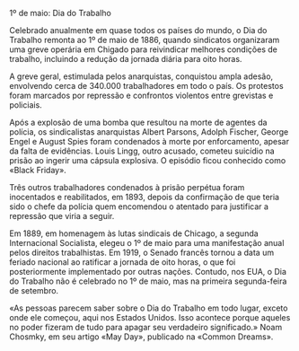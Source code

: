 1º de maio: Dia do Trabalho

Celebrado anualmente em quase todos os países do mundo, o Dia do Trabalho remonta ao 1º de maio de 1886, quando sindicatos organizaram uma greve operária em Chigado para reivindicar melhores condições de trabalho, incluindo a redução da jornada diária para oito horas.

A greve geral, estimulada pelos anarquistas, conquistou ampla adesão, envolvendo cerca de 340.000 trabalhadores em todo o país. Os protestos foram marcados por repressão e confrontos violentos entre grevistas e policiais.

 Após a explosão de uma bomba que resultou na morte de agentes da polícia, os sindicalistas anarquistas Albert Parsons, Adolph Fischer, George Engel e August Spies foram condenados à morte por enforcamento, apesar da falta de evidências. Louis Lingg, outro acusado, cometeu suicídio na prisão ao ingerir uma cápsula explosiva. O episódio ficou conhecido como «Black Friday».

Três outros trabalhadores condenados à prisão perpétua foram inocentados e reabilitados, em 1893, depois da confirmação de que teria sido o chefe da polícia quem encomendou o atentado para justificar a repressão que viria a seguir.

Em 1889, em homenagem às lutas sindicais de Chicago, a  segunda Internacional Socialista, elegeu o 1º de maio para uma manifestação anual pelos direitos trabalhistas. Em 1919, o Senado francês tornou a data um feriado nacional ao ratificar a jornada de oito horas, o que foi posteriormente  implementado por outras nações. Contudo, nos EUA, o Dia do Trabalho não é celebrado no 1º de maio, mas na primeira segunda-feira de setembro.

«As pessoas parecem saber sobre o Dia do Trabalho em todo lugar, exceto onde ele começou, aqui nos Estados Unidos. Isso acontece porque aqueles no poder fizeram de tudo para apagar seu verdadeiro significado.» Noam Chosmky, em seu artigo «May Day», publicado na «Common Dreams».

